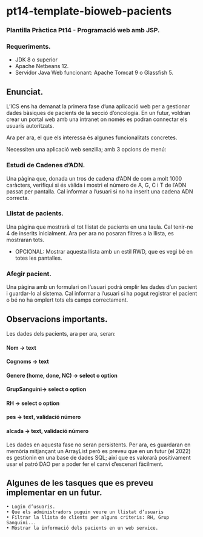 # pt14-template-bioweb-pacients

### Plantilla Pràctica Pt14 - Programació web amb JSP.

### Requeriments.
* JDK 8 o superior
* Apache Netbeans 12.
* Servidor Java Web funcionant: Apache Tomcat 9 o Glassfish 5.

## Enunciat.

L’ICS ens ha demanat la primera fase d’una aplicació web per a gestionar dades bàsiques de pacients de la secció d’oncologia. 
En un futur, voldran crear un portal web amb una intranet on només es podran connectar els usuaris autoritzats. 

Ara per ara, el que els interessa és algunes funcionalitats concretes. 

Necessiten una aplicació web senzilla; amb 3 opcions de menú:
### Estudi de Cadenes d’ADN.
Una pàgina que, donada un tros de cadena d’ADN de com a molt 1000 caràcters, verifiqui si és vàlida i mostri el número de A, G, C i T de l’ADN passat per pantalla. 
Cal informar a l’usuari si no ha inserit una cadena ADN correcta.

### Llistat de pacients.
Una pàgina que mostrarà el tot llistat de pacients en una taula. Cal tenir-ne 4 de inserits inicialment. Ara per ara no posaran filtres a la llista, es mostraran tots.
- OPCIONAL: Mostrar aquesta llista amb un estil RWD, que es vegi bé en totes les pantalles. 

### Afegir pacient.
Una pàgina amb un formulari on l’usuari podrà omplir les dades d’un pacient i guardar-lo al sistema. 
Cal informar a l’usuari si ha pogut registrar el pacient o bé no ha omplert tots els camps correctament. 


## Observacions importants.

Les dades dels pacients, ara per ara, seran:

#### Nom → text
#### Cognoms → text 
#### Genere (home, done, NC) → select o option
#### GrupSanguini→ select o option
#### RH → select o option
#### pes → text, validació número
#### alcada → text, validació número

Les dades en aquesta fase no seran persistents.
Per ara, es guardaran en memòria mitjançant un ArrayList però es preveu que en un futur (el 2022) es gestionin en una base de dades SQL; així que es valorarà positivament usar el patró DAO per a poder fer el canvi d’escenari fàcilment.

## Algunes de les tasques que es preveu implementar en un futur.
    • Login d’usuaris.
    • Que els administradors puguin veure un llistat d’usuaris 
    • Filtrar la llista de clients per alguns criteris: RH, Grup Sanguini...
    • Mostrar la informació dels pacients en un web service.
